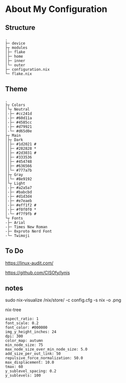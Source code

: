# About My Configuration

## Structure

```
.
├─ device
├┬ modules
│├─ flake
│├─ home
│├─ inner
│└─ outer
├─ configuration.nix        
└─ flake.nix               
```

## Theme

```
.
├┬ Colors
│└┬ Neutral
│-├─ #cc241d
│-├─ #60d11a
│-├─ #4585cc
│-├─ #d79921
│-└─ #d65d0e
├┬ Main
│├┬ Dark
││├─ #1d2021 #
││├─ #282828 *
││├─ #2d3031 #
││├─ #333536 
││├─ #454748
││├─ #636566
││└─ #777a7b 
│├┬ Gray
││└─ #8e9192
│└┬ Light
│-├─ #a2a5a7
│-├─ #babcbd
│-├─ #d1d3d4
│-├─ #e7eaeb
│-├─ #eff1f2 #
│-├─ #f0f0f0 *
│-└─ #f7f9fb #
└┬ Fonts
-├─ Arial
-├─ Times New Roman
-├─ 0xproto Nerd Font
-└─ Twimoji
```

## To Do 

https://linux-audit.com/

https://github.com/CISOfy/lynis

## notes

sudo nix-visualize /nix/store/<package> -c config.cfg -s nix -o <name>.png

nix-tree

```
aspect_ratio: 1
font_scale: 0.2
font_color: #000000
img_y_height_inches: 24
dpi: 300
color_map: autumn
min_node_size: 75
max_node_size_over_min_node_size: 5.0
add_size_per_out_link: 50
repulsive_force_normalization: 50.0
max_displacement: 10.0
tmax: 60
y_sublevel_spacing: 0.2
y_sublevels: 100
```